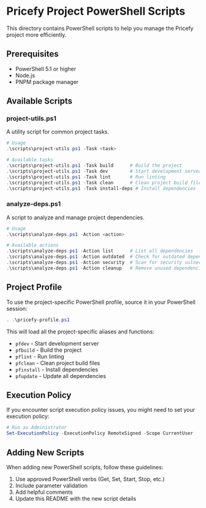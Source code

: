 # Pricefy Project PowerShell Scripts

This directory contains PowerShell scripts to help you manage the Pricefy project more efficiently.

## Prerequisites

- PowerShell 5.1 or higher
- Node.js
- PNPM package manager

## Available Scripts

### project-utils.ps1

A utility script for common project tasks.

```powershell
# Usage
.\scripts\project-utils.ps1 -Task <task>

# Available tasks
.\scripts\project-utils.ps1 -Task build      # Build the project
.\scripts\project-utils.ps1 -Task dev        # Start development server
.\scripts\project-utils.ps1 -Task lint       # Run linting
.\scripts\project-utils.ps1 -Task clean      # Clean project build files
.\scripts\project-utils.ps1 -Task install-deps # Install dependencies
```

### analyze-deps.ps1

A script to analyze and manage project dependencies.

```powershell
# Usage
.\scripts\analyze-deps.ps1 -Action <action>

# Available actions
.\scripts\analyze-deps.ps1 -Action list      # List all dependencies
.\scripts\analyze-deps.ps1 -Action outdated  # Check for outdated dependencies
.\scripts\analyze-deps.ps1 -Action security  # Scan for security vulnerabilities
.\scripts\analyze-deps.ps1 -Action cleanup   # Remove unused dependencies
```

## Project Profile

To use the project-specific PowerShell profile, source it in your PowerShell session:

```powershell
. .\pricefy-profile.ps1
```

This will load all the project-specific aliases and functions:

- `pfdev` - Start development server
- `pfbuild` - Build the project
- `pflint` - Run linting
- `pfclean` - Clean project build files
- `pfinstall` - Install dependencies
- `pfupdate` - Update all dependencies

## Execution Policy

If you encounter script execution policy issues, you might need to set your execution policy:

```powershell
# Run as Administrator
Set-ExecutionPolicy -ExecutionPolicy RemoteSigned -Scope CurrentUser
```

## Adding New Scripts

When adding new PowerShell scripts, follow these guidelines:

1. Use approved PowerShell verbs (Get, Set, Start, Stop, etc.)
2. Include parameter validation
3. Add helpful comments
4. Update this README with the new script details

